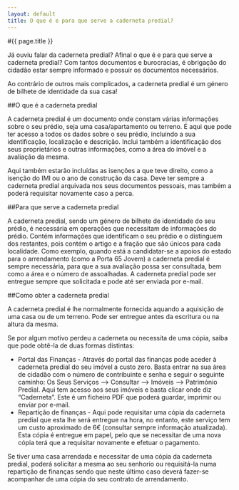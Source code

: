 ```yaml
---
layout: default
title: O que é e para que serve a caderneta predial?
---
```


#{{ page.title }}

Já ouviu falar da caderneta predial? Afinal o que é e para que serve a caderneta predial? Com tantos documentos e burocracias, é obrigação do cidadão estar sempre informado e possuir os documentos necessários.

Ao contrário de outros mais complicados, a caderneta predial é um género de bilhete de identidade da sua casa!

##O que é a caderneta predial

A caderneta predial é um documento onde constam várias informações sobre o seu prédio, seja uma casa/apartamento ou terreno. É aqui que pode ter acesso a todos os dados sobre o seu prédio, incluindo a sua identificação, localização e descrição. Inclui também a identificação dos seus proprietários e outras informações, como a área do imóvel e a avaliação da mesma.

Aqui também estarão incluídas as isenções a que teve direito, como a isenção do IMI ou o ano de construção da casa.
Deve ter sempre a caderneta predial arquivada nos seus documentos pessoais, mas também a poderá requisitar novamente caso a perca.

##Para que serve a caderneta predial

A caderneta predial, sendo um género de bilhete de identidade do seu prédio, é necessária em operações que necessitam de informações do prédio. Contém informações que identificam o seu prédio e o distinguem dos restantes, pois contém o artigo e a fração que são únicos para cada localidade.
Como exemplo, quando está a candidatar-se a apoios do estado para o arrendamento (como a Porta 65 Jovem) a caderneta predial é sempre necessária, para que a sua avaliação possa ser consultada, bem como a área e o número de assoalhadas.
A caderneta predial pode ser entregue sempre que solicitada e pode até ser enviada por e-mail.

##Como obter a caderneta predial

A caderneta predial é lhe normalmente fornecida aquando a aquisição de uma casa ou de um terreno. Pode ser entregue antes da escritura ou na altura da mesma.

Se por algum motivo perdeu a caderneta ou necessita de uma cópia, saiba que pode obtê-la de duas formas distintas:

* Portal das Finanças - Através do portal das finanças pode aceder à caderneta predial do seu imóvel a custo zero. Basta entrar na sua área de cidadão com o número de contribuinte e senha e seguir o seguinte caminho: Os Seus Serviços —> Consultar —> Imóveis —> Património Predial. Aqui tem acesso aos seus imóveis e basta clicar onde diz “Caderneta”. Este é um ficheiro PDF que poderá guardar, imprimir ou enviar por e-mail.
* Repartição de finanças - Aqui pode requisitar uma cópia da caderneta predial que esta lhe será entregue na hora, no entanto, este serviço tem um custo aproximado de 6€ (consultar sempre informação atualizada). Esta cópia é entregue em papel, pelo que se necessitar de uma nova cópia terá que a requisitar novamente e efetuar o pagamento.

Se tiver uma casa arrendada e necessitar de uma cópia da caderneta predial, poderá solicitar a mesma ao seu senhorio ou requisitá-la numa repartição de finanças sendo que neste último caso deverá fazer-se acompanhar de uma cópia do seu contrato de arrendamento.
